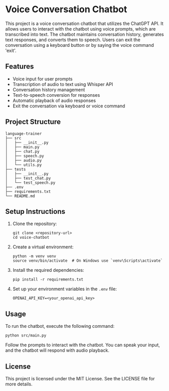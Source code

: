 # Voice Conversation Chatbot

This project is a voice conversation chatbot that utilizes the ChatGPT API. It allows users to interact with the chatbot using voice prompts, which are transcribed into text. The chatbot maintains conversation history, generates text responses, and converts them to speech. Users can exit the conversation using a keyboard button or by saying the voice command 'exit'.

## Features

- Voice input for user prompts
- Transcription of audio to text using Whisper API
- Conversation history management
- Text-to-speech conversion for responses
- Automatic playback of audio responses
- Exit the conversation via keyboard or voice command

## Project Structure

```
language-trainer
├── src
│   ├── __init__.py
│   ├── main.py
│   ├── chat.py
│   ├── speech.py
│   ├── audio.py
│   └── utils.py
├── tests
│   ├── __init__.py
│   ├── test_chat.py
│   └── test_speech.py
├── .env
├── requirements.txt
└── README.md
```

## Setup Instructions

1. Clone the repository:
   ```
   git clone <repository-url>
   cd voice-chatbot
   ```

2. Create a virtual environment:
   ```
   python -m venv venv
   source venv/bin/activate  # On Windows use `venv\Scripts\activate`
   ```

3. Install the required dependencies:
   ```
   pip install -r requirements.txt
   ```

4. Set up your environment variables in the `.env` file:
   ```
   OPENAI_API_KEY=<your_openai_api_key>
   ```

## Usage

To run the chatbot, execute the following command:
```
python src/main.py
```

Follow the prompts to interact with the chatbot. You can speak your input, and the chatbot will respond with audio playback.

## License

This project is licensed under the MIT License. See the LICENSE file for more details.
